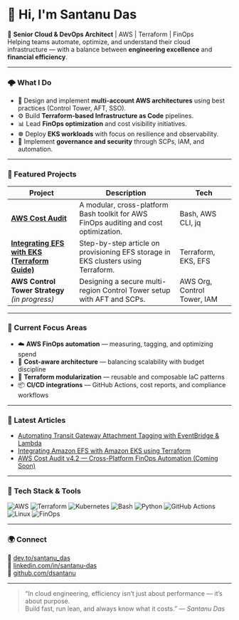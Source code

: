 # 👋 Hi, I'm Santanu Das

🧭 **Senior Cloud & DevOps Architect** | AWS | Terraform | FinOps  
Helping teams automate, optimize, and understand their cloud infrastructure — with a balance between **engineering excellence** and **financial efficiency**.

---

### 🌩️ What I Do

- 🧱 Design and implement **multi-account AWS architectures** using best practices (Control Tower, AFT, SSO).
- ⚙️ Build **Terraform-based Infrastructure as Code** pipelines.
- 📊 Lead **FinOps optimization** and cost visibility initiatives.
- ☸️ Deploy **EKS workloads** with focus on resilience and observability.
- 🔐 Implement **governance and security** through SCPs, IAM, and automation.

---

### 🧰 Featured Projects

| Project | Description | Tech |
|----------|--------------|------|
| [**AWS Cost Audit**](https://github.com/dsantanu/aws-cost-audit) | A modular, cross-platform Bash toolkit for AWS FinOps auditing and cost optimization. | Bash, AWS CLI, jq |
| [**Integrating EFS with EKS (Terraform Guide)**](https://dev.to/santanu_das/integrating-amazon-efs-with-amazon-eks-using-terraform-4f1n) | Step-by-step article on provisioning EFS storage in EKS clusters using Terraform. | Terraform, EKS, EFS |
| **AWS Control Tower Strategy** *(in progress)* | Designing a secure multi-region Control Tower setup with AFT and SCPs. | AWS Org, Control Tower, IAM |

---

### 🧩 Current Focus Areas

- ☁️ **AWS FinOps automation** — measuring, tagging, and optimizing spend  
- 🧠 **Cost-aware architecture** — balancing scalability with budget discipline  
- 🚀 **Terraform modularization** — reusable and composable IaC patterns  
- 📦 **CI/CD integrations** — GitHub Actions, cost reports, and compliance workflows  

---

### 📘 Latest Articles

- [Automating Transit Gateway Attachment Tagging with EventBridge & Lambda](https://dev.to/santanu_das/automating-transit-gateway-attachment-tagging-using-eventbridge-and-lambda-10lh)
- [Integrating Amazon EFS with Amazon EKS using Terraform](https://dev.to/santanu_das/integrating-amazon-efs-with-amazon-eks-using-terraform-4f1n)
- [AWS Cost Audit v4.2 — Cross-Platform FinOps Automation (Coming Soon)](https://dev.to/santanu_das)

---

### 🧠 Tech Stack & Tools

![AWS](https://img.shields.io/badge/AWS-orange?logo=amazonaws&logoColor=white)
![Terraform](https://img.shields.io/badge/Terraform-7B42BC?logo=terraform&logoColor=white)
![Kubernetes](https://img.shields.io/badge/Kubernetes-326CE5?logo=kubernetes&logoColor=white)
![Bash](https://img.shields.io/badge/Bash-4EAA25?logo=gnu-bash&logoColor=white)
![Python](https://img.shields.io/badge/Python-3670A0?logo=python&logoColor=white)
![GitHub Actions](https://img.shields.io/badge/GitHub_Actions-2088FF?logo=github-actions&logoColor=white)
![Linux](https://img.shields.io/badge/Linux-FCC624?logo=linux&logoColor=black)
![FinOps](https://img.shields.io/badge/FinOps-Cost%20Optimization-brightgreen)

---

### 🌍 Connect

📘 [dev.to/santanu_das](https://dev.to/santanu_das)  
💼 [linkedin.com/in/santanu-das](https://www.linkedin.com/in/santanu-das-32a80a40/)  
🐙 [github.com/dsantanu](https://github.com/dsantanu)

---

> “In cloud engineering, efficiency isn’t just about performance — it’s about purpose.  
> Build fast, run lean, and always know what it costs.” — *Santanu Das*
